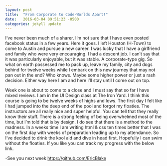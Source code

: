 ```yaml
---
layout: post
title:  "From Corporate to Code-Worlds Apart!"
date:   2016-03-04 09:51:23 -0500
categories: jekyll update
---
```

I’ve never been much of a sharer. I’m not sure that I have even posted facebook status in a few years. Here it goes. I left Houston (H-Town) to come to Austin and pursue a new career. I was lucky that I have a girlfriend and family who were very encouraging. I had a descent job. I can’t say that it was particularly enjoyable, but it was stable. A corporate-type gig. So what on earth possessed me to pack up, leave my family, city and dogs behind for twelve weeks while I embark on this new journey that may not pan out in the end? Who knows. Maybe some higher power or just a rash decision. Either way here I am and here I’ll stay until I come out on top.

Week one is about to come to a close and I must say that so far I have mixed reviews. I am in the UI Design class at The Iron Yard. I think this course is going to be twelve weeks of highs and lows. The first day I felt like I had jumped into the deep end of the pool and forgot my floaties. The instructors are all really nice and super helpful. You can tell that they really know their stuff. There is a strong feeling of being overwhelmed most of the time, but I’m told that is by design. I do see that there is a method to the madness. In a weeks time I am writing html & css ten times better that I was on the first day with weeks of preparation leading up to my attendance. So I’ve decided to drink the kool aid and dive in head first. Hopefully I can swim without the floaties. If you like you can track my progress with the below link.

-See you next week
https://github.com/EricBlake